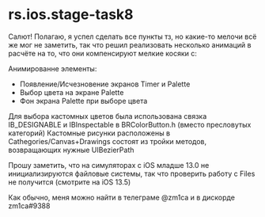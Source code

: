 # rs.ios.stage-task8

Салют! Полагаю, я успел сделать все пункты тз, но какие-то мелочи всё же мог не заметить, так что решил реализовать несколько анимаций в расчёте на то, что они компенсируют мелкие косяки с:

Анимированне элементы:
- Появление/Исчезновение экранов Timer и Palette
- Выбор цвета на экране Palette
- Фон экрана Palette при выборе цвета

Для выбора кастомных цветов была использована связка IB_DESIGNABLE и IBInspectable в BRColorButton.h (вместо пресловутых категорий)
Кастомные рисунки расположены в Cathegories/Canvas+Drawings состоят из тройки методов, возвращающих нужные UIBezierPath

Прошу заметить, что на симуляторах с iOS младше 13.0 не инициализируются файловые системы, так что проверить работу с Files не получится (смотрите на iOS 13.5)

Как обычно, меня можно найти в телеграме @zm1ca и в дискорде zm1ca#9388
